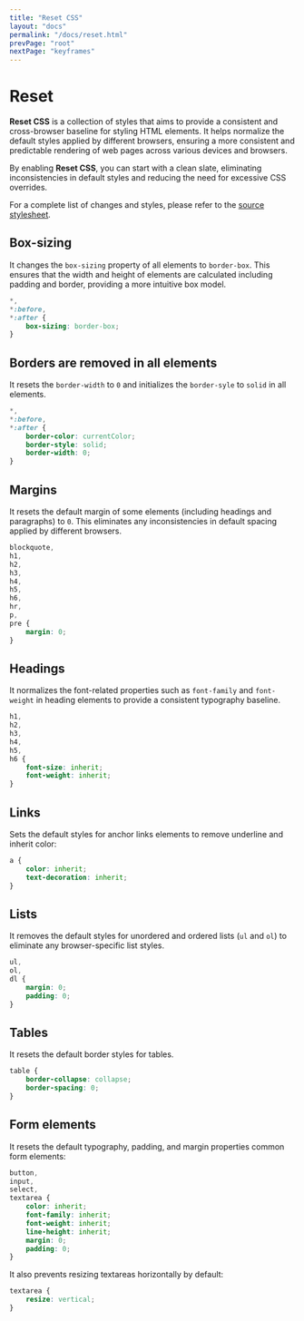 ```yaml
---
title: "Reset CSS"
layout: "docs"
permalink: "/docs/reset.html"
prevPage: "root"
nextPage: "keyframes"
---
```


# Reset

**Reset CSS** is a collection of styles that aims to provide a consistent and cross-browser baseline for styling HTML elements. It helps normalize the default styles applied by different browsers, ensuring a more consistent and predictable rendering of web pages across various devices and browsers.

By enabling **Reset CSS**, you can start with a clean slate, eliminating inconsistencies in default styles and reducing the need for excessive CSS overrides.

For a complete list of changes and styles, please refer to the [source stylesheet](https://github.com/jmjuanes/lowcss/blob/main/low/_reset.scss).

## Box-sizing

It changes the `box-sizing` property of all elements to `border-box`. This ensures that the width and height of elements are calculated including padding and border, providing a more intuitive box model.

```css
*,
*:before,
*:after {
    box-sizing: border-box;
}
```

## Borders are removed in all elements

It resets the `border-width` to `0` and initializes the `border-syle` to `solid` in all elements.

```css
*,
*:before,
*:after {
    border-color: currentColor;
    border-style: solid;
    border-width: 0;
}
```

## Margins

It resets the default margin of some elements (including headings and paragraphs) to `0`. This eliminates any inconsistencies in default spacing applied by different browsers.

```css
blockquote,
h1,
h2,
h3,
h4,
h5,
h6,
hr,
p,
pre {
    margin: 0;
}
```

## Headings

It normalizes the font-related properties such as `font-family` and `font-weight` in heading elements to provide a consistent typography baseline.

```css
h1,
h2,
h3,
h4,
h5,
h6 {
    font-size: inherit;
    font-weight: inherit;
}
```

## Links

Sets the default styles for anchor links elements to remove underline and inherit color:

```css
a {
    color: inherit;
    text-decoration: inherit;
}
```

## Lists

It removes the default styles for unordered and ordered lists (`ul` and `ol`) to eliminate any browser-specific list styles.

```css
ul,
ol,
dl {
    margin: 0;
    padding: 0;
}
```

## Tables

It resets the default border styles for tables.

```css
table {
    border-collapse: collapse;
    border-spacing: 0;
}
```

## Form elements

It resets the default typography, padding, and margin properties common form elements:

```css
button,
input,
select,
textarea {
    color: inherit;
    font-family: inherit;
    font-weight: inherit;
    line-height: inherit;
    margin: 0;
    padding: 0;
}
```

It also prevents resizing textareas horizontally by default:

```css
textarea {
    resize: vertical;
}
```

